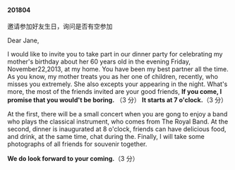 #### 201804 

邀请参加好友生日，询问是否有空参加

Dear Jane,

I would like to invite you to take part in our dinner party for celebrating my mother's birthday about her 60 years old in the evening Friday, November22,2013, at my home. You have been my best partner all the time. As you know, my mother treats you as her one of children, recently, who misses you extremely. She also excepts your appearing in the night. What's more, the most of the friends invited are your good friends, **If you come, I promise that you would't be boring.**  （3 分） **It starts at 7 o'clock.**（3 分）

At the first, there will be a small concert when you are gong to enjoy a band who plays the classical instrument, who comes from The Royal Band. At the second, dinner is inaugurated at 8 o'clock, friends can have delicious food, and drink, at the same time, chat during the. Finally, I  will take some photographs of all friends for souvenir together.

**We do look forward to your coming.**（3 分）